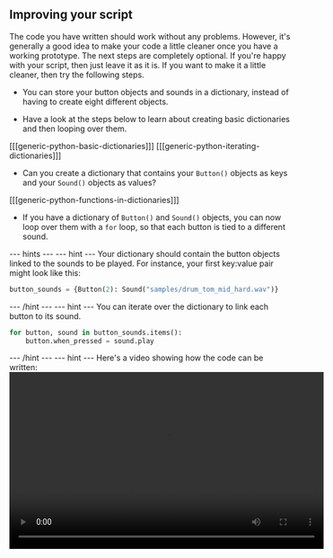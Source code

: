 ## Improving your script

The code you have written should work without any problems. However, it's generally a good idea to make your code a little cleaner once you have a working prototype. The next steps are completely optional. If you're happy with your script, then just leave it as it is. If you want to make it a little cleaner, then try the following steps.

- You can store your button objects and sounds in a dictionary, instead of having to create eight different objects.

- Have a look at the steps below to learn about creating basic dictionaries and then looping over them.

[[[generic-python-basic-dictionaries]]]
[[[generic-python-iterating-dictionaries]]]

- Can you create a dictionary that contains your `Button()` objects as keys and your `Sound()` objects as values?

[[[generic-python-functions-in-dictionaries]]]

- If you have a dictionary of `Button()` and `Sound()` objects, you can now loop over them with a `for` loop, so that each button is tied to a different sound.

--- hints --- --- hint ---
Your dictionary should contain the button objects linked to the sounds to be played. For instance, your first key:value pair might look like this:

```python
button_sounds = {Button(2): Sound("samples/drum_tom_mid_hard.wav")}
```

--- /hint --- --- hint ---
You can iterate over the dictionary to link each button to its sound.
```python
for button, sound in button_sounds.items():
    button.when_pressed = sound.play
```
--- /hint --- --- hint ---
Here's a video showing how the code can be written:
<video width="560" height="315" controls>
<source src="images/gpio-music-box-7.webm" type="video/webm">
Try using Firefox or Chrome for WebM support
--- /hint --- --- /hints ---

